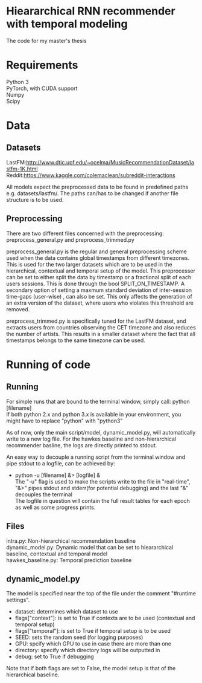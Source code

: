 # Hieararchical RNN recommender with temporal modeling
The code for my master's thesis

# Requirements
Python 3  
PyTorch, with CUDA support  
Numpy  
Scipy  

# Data

## Datasets

LastFM:http://www.dtic.upf.edu/~ocelma/MusicRecommendationDataset/lastfm-1K.html  
Reddit:https://www.kaggle.com/colemaclean/subreddit-interactions

All models expect the preprocessed data to be found in predefined paths e.g. datasets/lastfm/. The paths can/has to be changed if another file structure is to be used.


## Preprocessing
There are two different files concerned with the preprocessing: preprocess_general.py and preprocess_trimmed.py

preprocess_general.py is the regular and general preprocessing scheme used when the data contains global timestamps from different timezones. This is used for the two larger datasets which are to be used in the hierarchical, contextual and temporal setup of the model. This preprocesser can be set to either split the data by timestamp or a fractional split of each users sessions. This is done through the bool SPLIT_ON_TIMESTAMP. A secondary option of setting a maxmum standard deviation of inter-session time-gaps (user-wise) , can also be set. This only affects the generation of an extra version of the dataset, where users who violates this threshold are removed. 

preprocess_trimmed.py is specifically tuned for the LastFM dataset, and extracts users from countries observing the CET timezone and also reduces the number of artists. This results in a smaller dataset where the fact that all timestamps belongs to the same timezone can be used.  


# Running of code

## Running
For simple runs that are bound to the terminal window, simply call: python [filename]  
If both python 2.x and python 3.x is available in your environment, you might have to replace "python" with "python3"

As of now, only the main script/model, dynamic_model.py, will automatically write to a new log file. For the hawkes baseline and non-hierarchical recommender basline, the logs are directly printed to stdout.

An easy way to decouple a running script from the terminal window and pipe stdout to a logfile, can be achieved by:  
- python -u [filename] &> [logfile] &  
The "-u" flag is used to make the scripts write to the file in "real-time", "&>" pipes stdout and stderr(for potential debugging) and the last "&" decouples the terminal  
The logfile in question will contain the full result tables for each epoch as well as some progress prints.

## Files
intra.py: Non-hierarchical recommendation baseline  
dynamic_model.py: Dynamic model that can be set to hieararchical baseline, contextual and temporal model  
hawkes_baseline.py: Temporal prediction baseline  

## dynamic_model.py
The model is specified near the top of the file under the comment "#runtime settings".
- dataset: determines which dataset to use  
- flags["context"]: is set to True if contexts are to be used (contextual and temporal setup)  
- flags["temporal"]: is set to True if temporal setup is to be used  
- SEED: sets the random seed (for logging purposes)  
- GPU: spcify which GPU to use in case there are more than one  
- directory: specify which directory logs will be outputted in  
- debug: set to True if debugging

Note that if both flags are set to False, the model setup is that of the hierarchical baseline.